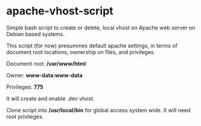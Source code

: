 # apache-vhost-script
Simple bash script to create or delete, local vhost on Apache web server on Debian based systems.

This script (for now) presummes default apache settings, in terms of document root locations, ownership on files, and privileges.

Document root: **/var/www/html**

Owner: **www-data:www-data**

Privileges: **775**

It will create and enable .dev vhost.

Clone script into **/usr/local/bin** for global access system wide.
It will need root privileges.
